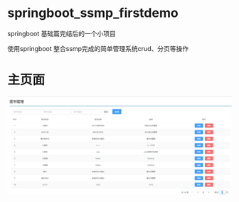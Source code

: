 # springboot_ssmp_firstdemo

 springboot 基础篇完结后的一个小项目

使用springboot 整合ssmp完成的简单管理系统crud、分页等操作 

# 主页面
![1](https://github.com/HelloQZhou/springboot_ssmp_firstdemo/blob/main/img/1.png)
